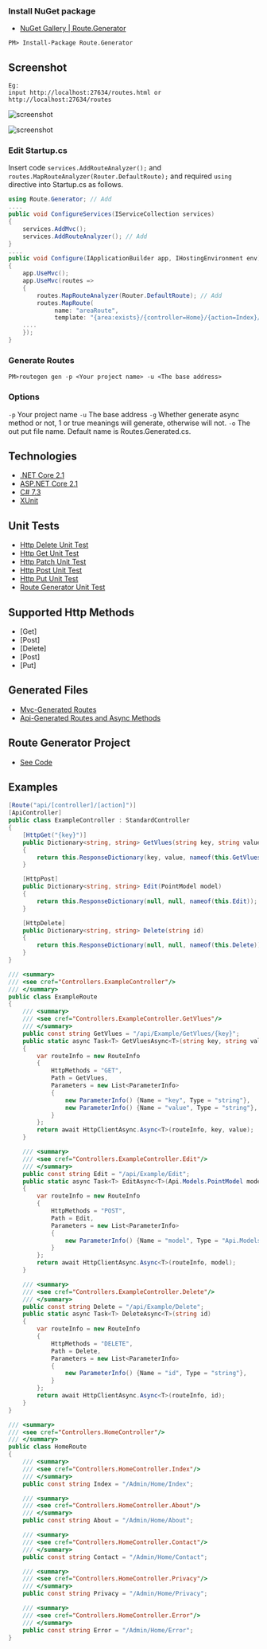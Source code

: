 ### Install NuGet package
- [NuGet Gallery | Route.Generator](https://www.nuget.org/packages/Route.Generator/)

```
PM> Install-Package Route.Generator
```
## Screenshot
```
Eg:
input http://localhost:27634/routes.html or http://localhost:27634/routes
```
![screenshot](https://github.com/188867052/Route.Generator/blob/master/Route.Generator/routes.html.png)

![screenshot](https://github.com/188867052/Route.Generator/blob/master/Route.Generator/routes.json.png)


### Edit Startup.cs
Insert code ```services.AddRouteAnalyzer();``` and ```routes.MapRouteAnalyzer(Router.DefaultRoute);``` and required ```using``` directive into Startup.cs as follows.

```cs
using Route.Generator; // Add
....
public void ConfigureServices(IServiceCollection services)
{
    services.AddMvc();
    services.AddRouteAnalyzer(); // Add
}
....
public void Configure(IApplicationBuilder app, IHostingEnvironment env)
{
    app.UseMvc();
    app.UseMvc(routes =>
    {
        routes.MapRouteAnalyzer(Router.DefaultRoute); // Add
        routes.MapRoute(
             name: "areaRoute",
             template: "{area:exists}/{controller=Home}/{action=Index}/{id?}");
	....
    });
}
```
### Generate Routes

```
PM>routegen gen -p <Your project name> -u <The base address>
```
### Options
```-p```
Your project name
```-u```
The base address
```-g```
Whether generate async method or not, 1 or true meanings will generate, otherwise will not.
```-o```
The out put file name. Default name is Routes.Generated.cs.

## Technologies

* [.NET Core 2.1](https://dotnet.microsoft.com/download)
* [ASP.NET Core 2.1](https://docs.microsoft.com/en-us/aspnet/core)
* [C# 7.3](https://docs.microsoft.com/en-us/dotnet/csharp)
* [XUnit](https://github.com/XUnit/XUnit)

## Unit Tests

* [Http Delete Unit Test](https://github.com/188867052/Route.Generator/blob/master/UnitTest/HttpClientDeleteAsyncTest.cs)
* [Http Get Unit Test](https://github.com/188867052/Route.Generator/blob/master/UnitTest/HttpClientGetAsyncTest.cs)
* [Http Patch Unit Test](https://github.com/188867052/Route.Generator/blob/master/UnitTest/HttpClientPatchAsyncTest.cs)
* [Http Post Unit Test](https://github.com/188867052/Route.Generator/blob/master/UnitTest/HttpClientPostAsyncTest.cs)
* [Http Put Unit Test](https://github.com/188867052/Route.Generator/blob/master/UnitTest/HttpClientPutAsyncTest.cs)
* [Route Generator Unit Test](https://github.com/188867052/Route.Generator/blob/master/UnitTest/RouteGeneratorTest.cs)

## Supported Http Methods

* [Get]
* [Post]
* [Delete]
* [Post]
* [Put]

## Generated Files

* [Mvc-Generated Routes](https://github.com/188867052/Route.Generator/blob/master/Mvc/Routes.Generated.cs)
* [Api-Generated Routes and Async Methods](https://github.com/188867052/Route.Generator/blob/master/Api/Routes.Generated.cs)

## Route Generator Project

* [See Code](https://github.com/188867052/Route.Generator/tree/master/Route.Generator)

## Examples

```cs
[Route("api/[controller]/[action]")]
[ApiController]
public class ExampleController : StandardController
{
    [HttpGet("{key}")]
    public Dictionary<string, string> GetVlues(string key, string value)
    {
        return this.ResponseDictionary(key, value, nameof(this.GetVlues));
    }

    [HttpPost]
    public Dictionary<string, string> Edit(PointModel model)
    {
        return this.ResponseDictionary(null, null, nameof(this.Edit));
    }

    [HttpDelete]
    public Dictionary<string, string> Delete(string id)
    {
        return this.ResponseDictionary(null, null, nameof(this.Delete));
    }
}
```

```cs
/// <summary>
/// <see cref="Controllers.ExampleController"/>
/// </summary>
public class ExampleRoute
{
    /// <summary>
    /// <see cref="Controllers.ExampleController.GetVlues"/>
    /// </summary>
    public const string GetVlues = "/api/Example/GetVlues/{key}";
    public static async Task<T> GetVluesAsync<T>(string key, string value)
    {
        var routeInfo = new RouteInfo
        {
            HttpMethods = "GET",
            Path = GetVlues,
            Parameters = new List<ParameterInfo>
            {
                new ParameterInfo() {Name = "key", Type = "string"},
                new ParameterInfo() {Name = "value", Type = "string"},
            }
        };
        return await HttpClientAsync.Async<T>(routeInfo, key, value);
    }

    /// <summary>
    /// <see cref="Controllers.ExampleController.Edit"/>
    /// </summary>
    public const string Edit = "/api/Example/Edit";
    public static async Task<T> EditAsync<T>(Api.Models.PointModel model)
    {
        var routeInfo = new RouteInfo
        {
            HttpMethods = "POST",
            Path = Edit,
            Parameters = new List<ParameterInfo>
            {
                new ParameterInfo() {Name = "model", Type = "Api.Models.PointModel"},
            }
        };
        return await HttpClientAsync.Async<T>(routeInfo, model);
    }

    /// <summary>
    /// <see cref="Controllers.ExampleController.Delete"/>
    /// </summary>
    public const string Delete = "/api/Example/Delete";
    public static async Task<T> DeleteAsync<T>(string id)
    {
        var routeInfo = new RouteInfo
        {
            HttpMethods = "DELETE",
            Path = Delete,
            Parameters = new List<ParameterInfo>
            {
                new ParameterInfo() {Name = "id", Type = "string"},
            }
        };
        return await HttpClientAsync.Async<T>(routeInfo, id);
    }
}
```

```cs
/// <summary>
/// <see cref="Controllers.HomeController"/>
/// </summary>
public class HomeRoute
{
    /// <summary>
    /// <see cref="Controllers.HomeController.Index"/>
    /// </summary>
    public const string Index = "/Admin/Home/Index";

    /// <summary>
    /// <see cref="Controllers.HomeController.About"/>
    /// </summary>
    public const string About = "/Admin/Home/About";

    /// <summary>
    /// <see cref="Controllers.HomeController.Contact"/>
    /// </summary>
    public const string Contact = "/Admin/Home/Contact";

    /// <summary>
    /// <see cref="Controllers.HomeController.Privacy"/>
    /// </summary>
    public const string Privacy = "/Admin/Home/Privacy";

    /// <summary>
    /// <see cref="Controllers.HomeController.Error"/>
    /// </summary>
    public const string Error = "/Admin/Home/Error";
}
```